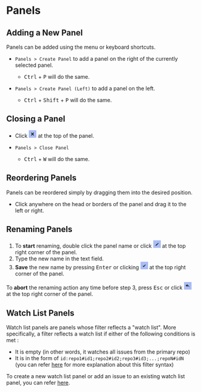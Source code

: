 # Panels

## Adding a New Panel <a name="add"></a>

Panels can be added using the menu or keyboard shortcuts.

- `Panels > Create Panel` to add a panel on the right of the currently selected panel.
    - <kbd>Ctrl</kbd> + <kbd>P</kbd> will do the same.

- `Panels > Create Panel (Left)` to add a panel on the left.
    - <kbd>Ctrl</kbd> + <kbd>Shift</kbd> + <kbd>P</kbd> will do the same.

## Closing a Panel <a name="close"></a>

- Click ![The x icon](images/panels/deletePanel.png) at the top of the panel.

- `Panels > Close Panel`
    - <kbd>Ctrl</kbd> + <kbd>W</kbd> will do the same.

## Reordering Panels <a name="reorder"></a>

Panels can be reordered simply by dragging them into the desired position.

- Click anywhere on the head or borders of the panel and drag it to the left or right.

## Renaming Panels <a name="rename"></a>

1. To __start__ renaming, double click the panel name or click ![The pencil icon](images/panels/startPanelRename.png?raw=true) at the top right corner of the panel.
2. Type the new name in the text field.
3. __Save__ the new name by pressing <kbd>Enter</kbd> or clicking ![The tick icon](images/panels/savePanelRename.png?raw=true) at the top right corner of the panel.

To __abort__ the renaming action any time before step 3, press <kbd>Esc</kbd> or click ![The undo arrow icon](images/panels/cancelPanelRename.png?raw=true) at the top right corner of the panel.

## Watch List Panels <a name="watchlist"></a>

Watch list panels are panels whose filter reflects a "watch list". More specifically, a filter reflects a watch list if either of the following conditions is met :

- It is empty (in other words, it watches all issues from the primary repo)
- It is in the form of `id:repo1#id1;repo2#id2;repo3#id3;...;repoN#idN` (you can refer [here](filters.md) for more explanation about this filter syntax)

To create a new watch list panel or add an issue to an existing watch list panel, you can refer [here](issuesAndPRs.md).
